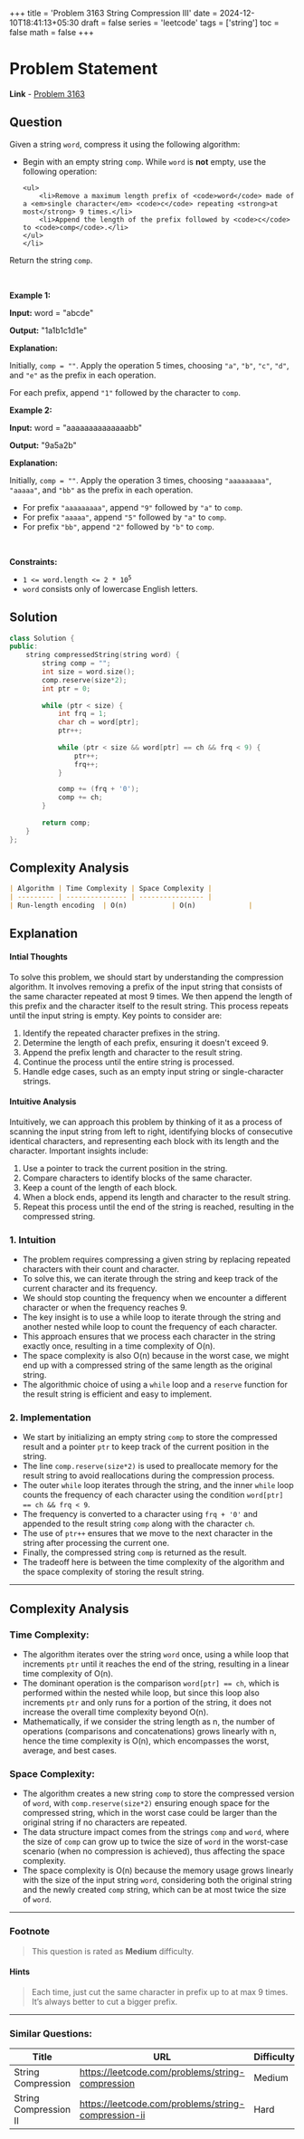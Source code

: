 +++
title = 'Problem 3163 String Compression III'
date = 2024-12-10T18:41:13+05:30
draft = false
series = 'leetcode'
tags = ['string']
toc = false
math = false
+++

# Problem Statement

**Link** - [Problem 3163](https://leetcode.com/problems/string-compression-iii/?envType=daily-question&envId=2024-11-04)

## Question

<p>Given a string <code>word</code>, compress it using the following algorithm:</p>

<ul>
	<li>Begin with an empty string <code>comp</code>. While <code>word</code> is <strong>not</strong> empty, use the following operation:

	<ul>
		<li>Remove a maximum length prefix of <code>word</code> made of a <em>single character</em> <code>c</code> repeating <strong>at most</strong> 9 times.</li>
		<li>Append the length of the prefix followed by <code>c</code> to <code>comp</code>.</li>
	</ul>
	</li>
</ul>

<p>Return the string <code>comp</code>.</p>

<p>&nbsp;</p>
<p><strong class="example">Example 1:</strong></p>

<div class="example-block">
<p><strong>Input:</strong> <span class="example-io">word = &quot;abcde&quot;</span></p>

<p><strong>Output:</strong> <span class="example-io">&quot;1a1b1c1d1e&quot;</span></p>

<p><strong>Explanation:</strong></p>

<p>Initially, <code>comp = &quot;&quot;</code>. Apply the operation 5 times, choosing <code>&quot;a&quot;</code>, <code>&quot;b&quot;</code>, <code>&quot;c&quot;</code>, <code>&quot;d&quot;</code>, and <code>&quot;e&quot;</code> as the prefix in each operation.</p>

<p>For each prefix, append <code>&quot;1&quot;</code> followed by the character to <code>comp</code>.</p>
</div>

<p><strong class="example">Example 2:</strong></p>

<div class="example-block">
<p><strong>Input:</strong> <span class="example-io">word = &quot;aaaaaaaaaaaaaabb&quot;</span></p>

<p><strong>Output:</strong> <span class="example-io">&quot;9a5a2b&quot;</span></p>

<p><strong>Explanation:</strong></p>

<p>Initially, <code>comp = &quot;&quot;</code>. Apply the operation 3 times, choosing <code>&quot;aaaaaaaaa&quot;</code>, <code>&quot;aaaaa&quot;</code>, and <code>&quot;bb&quot;</code> as the prefix in each operation.</p>

<ul>
	<li>For prefix <code>&quot;aaaaaaaaa&quot;</code>, append <code>&quot;9&quot;</code> followed by <code>&quot;a&quot;</code> to <code>comp</code>.</li>
	<li>For prefix <code>&quot;aaaaa&quot;</code>, append <code>&quot;5&quot;</code> followed by <code>&quot;a&quot;</code> to <code>comp</code>.</li>
	<li>For prefix <code>&quot;bb&quot;</code>, append <code>&quot;2&quot;</code> followed by <code>&quot;b&quot;</code> to <code>comp</code>.</li>
</ul>
</div>

<p>&nbsp;</p>
<p><strong>Constraints:</strong></p>

<ul>
	<li><code>1 &lt;= word.length &lt;= 2 * 10<sup>5</sup></code></li>
	<li><code>word</code> consists only of lowercase English letters.</li>
</ul>


## Solution

```cpp
class Solution {
public:
    string compressedString(string word) {
        string comp = "";
        int size = word.size();
        comp.reserve(size*2);
        int ptr = 0;
        
        while (ptr < size) {
            int frq = 1;
            char ch = word[ptr];
            ptr++;
            
            while (ptr < size && word[ptr] == ch && frq < 9) {
                ptr++;
                frq++;
            }

            comp += (frq + '0');
            comp += ch;
        }
        
        return comp;
    }
};
```

## Complexity Analysis

```markdown
| Algorithm | Time Complexity | Space Complexity |
| --------- | --------------- | ---------------- |
| Run-length encoding  | O(n)           | O(n)             |
```

## Explanation

#### Intial Thoughts

To solve this problem, we should start by understanding the compression algorithm. It involves removing a prefix of the input string that consists of the same character repeated at most 9 times. We then append the length of this prefix and the character itself to the result string. This process repeats until the input string is empty. Key points to consider are: 
   1. Identify the repeated character prefixes in the string.
   2. Determine the length of each prefix, ensuring it doesn't exceed 9.
   3. Append the prefix length and character to the result string.
   4. Continue the process until the entire string is processed.
   5. Handle edge cases, such as an empty input string or single-character strings.


#### Intuitive Analysis

Intuitively, we can approach this problem by thinking of it as a process of scanning the input string from left to right, identifying blocks of consecutive identical characters, and representing each block with its length and the character. Important insights include: 
   1. Use a pointer to track the current position in the string.
   2. Compare characters to identify blocks of the same character.
   3. Keep a count of the length of each block.
   4. When a block ends, append its length and character to the result string.
   5. Repeat this process until the end of the string is reached, resulting in the compressed string.


### 1. Intuition

- The problem requires compressing a given string by replacing repeated characters with their count and character.
- To solve this, we can iterate through the string and keep track of the current character and its frequency.
- We should stop counting the frequency when we encounter a different character or when the frequency reaches 9.
- The key insight is to use a while loop to iterate through the string and another nested while loop to count the frequency of each character.
- This approach ensures that we process each character in the string exactly once, resulting in a time complexity of O(n).
- The space complexity is also O(n) because in the worst case, we might end up with a compressed string of the same length as the original string.
- The algorithmic choice of using a `while` loop and a `reserve` function for the result string is efficient and easy to implement.


### 2. Implementation

- We start by initializing an empty string `comp` to store the compressed result and a pointer `ptr` to keep track of the current position in the string.
- The line `comp.reserve(size*2)` is used to preallocate memory for the result string to avoid reallocations during the compression process.
- The outer `while` loop iterates through the string, and the inner `while` loop counts the frequency of each character using the condition `word[ptr] == ch && frq < 9`.
- The frequency is converted to a character using `frq + '0'` and appended to the result string `comp` along with the character `ch`.
- The use of `ptr++` ensures that we move to the next character in the string after processing the current one.
- Finally, the compressed string `comp` is returned as the result.
- The tradeoff here is between the time complexity of the algorithm and the space complexity of storing the result string.


<hr>

## Complexity Analysis

### Time Complexity: 
- The algorithm iterates over the string `word` once, using a while loop that increments `ptr` until it reaches the end of the string, resulting in a linear time complexity of O(n). 
- The dominant operation is the comparison `word[ptr] == ch`, which is performed within the nested while loop, but since this loop also increments `ptr` and only runs for a portion of the string, it does not increase the overall time complexity beyond O(n). 
- Mathematically, if we consider the string length as n, the number of operations (comparisons and concatenations) grows linearly with n, hence the time complexity is O(n), which encompasses the worst, average, and best cases. 

### Space Complexity: 
- The algorithm creates a new string `comp` to store the compressed version of `word`, with `comp.reserve(size*2)` ensuring enough space for the compressed string, which in the worst case could be larger than the original string if no characters are repeated. 
- The data structure impact comes from the strings `comp` and `word`, where the size of `comp` can grow up to twice the size of `word` in the worst-case scenario (when no compression is achieved), thus affecting the space complexity. 
- The space complexity is O(n) because the memory usage grows linearly with the size of the input string `word`, considering both the original string and the newly created `comp` string, which can be at most twice the size of `word`. 

<hr>

### Footnote

> This question is rated as **Medium** difficulty.

#### Hints

> Each time, just cut the same character in prefix up to at max 9 times. It’s always better to cut a bigger prefix.

<hr>

### Similar Questions:

| Title | URL | Difficulty |
| ----- | --- | --- |
| String Compression | https://leetcode.com/problems/string-compression |Medium|
| String Compression II | https://leetcode.com/problems/string-compression-ii |Hard|
